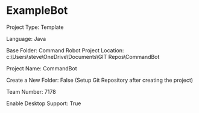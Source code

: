 # ExampleBot

Project Type: Template

Language: Java

Base Folder: Command Robot
Project Location: c:\Users\steve\OneDrive\Documents\GIT Repos\CommandBot

Project Name: CommandBot

Create a New Folder: False (Setup Git Repository after creating the project)

Team Number: 7178

Enable Desktop Support: True